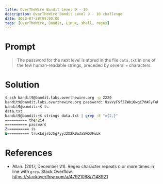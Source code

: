 ```yaml
---
title: OverTheWire Bandit Level 9 - 10
description: OverTheWire Bandit Level 9 - 10 challenge
date: 2022-07-28T09:00:00
tags: [OverTheWire, Bandit, Linux, shell, regex]
---
```

# Prompt
> The password for the next level is stored in the file `data.txt` in one of the few human-readable strings, preceded by several `=` characters.

# Solution
```sh
$ ssh bandit9@bandit.labs.overthewire.org -p 2220
bandit9@bandit.labs.overthewire.org password: UsvVyFSfZZWbi6wgC7dAFyFuR6jQQUhR
bandit9@bandit:~$ ls
data.txt
bandit9@bandit:~$ strings data.txt | grep -E "={2,}"
========== the*2i4
========== password
Z========== is
&========== truKLdjsbJ5g7yyJ2X2R0o3a5HQJFuLk
```

# References
* Allan. (2017, December 21). Regex character repeats $n$ or more times in line with `grep`. Stack Overflow. <https://stackoverflow.com/a/47921068/7148921>